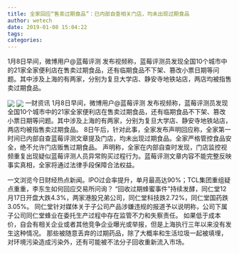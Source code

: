 ```yaml
---
title: 全家回应“售卖过期食品”：已内部自查相关门店，均未出现过期食品
author: wetech
date: 2019-01-08 15:04:22
tags: 
categories: 
---
```

1月8日早间，微博用户@蓝莓评测 发布视频称，蓝莓评测员发现全国10个城市中的21家全家便利店在售卖过期食品，还有临期食品不下架、篡改小票日期等问题。其中涉及上海的有两家，分别为复旦大学店、静安寺地铁站店，两店均被指售卖过期食品。
<!-- more -->
<img align="center" border="0" src="https://imgcdn.yicai.com/uppics/images/2019/01/453bb1211eb1b78bbe22971adc89cb44.jpg" />
<img align="center" border="0" src="https://imgcdn.yicai.com/uppics/images/2019/01/3d9c39604c75452316d3dda203c0d93e.jpg" />
一财资讯
1月8日早间，微博用户@蓝莓评测 发布视频称，蓝莓评测员发现全国10个城市中的21家全家便利店在售卖过期食品，还有临期食品不下架、篡改小票日期等问题。其中涉及上海的有两家，分别为复旦大学店、静安寺地铁站店，两店均被指售卖过期食品。
8日午后，针对此事，全家发布声明回应称，全家第一时间已内部自查蓝莓评测文章提及门店，均未出现过期食品。全家严格管控食品安全，绝不允许门店贩售过期食品。
声明称，全家在内部自查时发现，门店监控视频重复出现疑似蓝莓评测人员异常购买过程行为。蓝莓评测文章内容不能完整反映事实真相，全家将通过法律手段保障合法权益。
 
 
一文浏览今日财经热点新闻。IPO过会率提升，单月最高达90%；TCL集团重组疑点重重，李东生如何回应交易所问询？
“回收过期蜂蜜事件”持续发酵，同仁堂12月17日开盘大跌4.3%，两家港股兄弟公司，同仁堂科技跌2.72%，同仁堂国药跌3.05%。
同仁堂针对媒体关于子公司产品涉嫌违规的报道予以说明称，公司下属子公司同仁堂蜂业在委托生产过程中存在监管不力和失察责任。
如果低于成本价，自会有相关企业或者其他竞争企业曝光或举报，但是上海执行三年以来没有发生这种情况。
那些被随意丢弃的过期药品，除了大概率和生活垃圾一起被填埋，对环境污染造成污染外，还有可能被不法分子回收重新流入市场。
